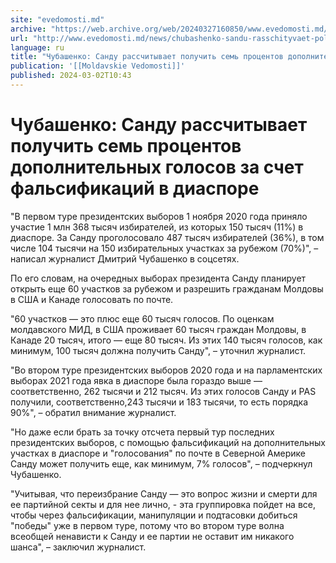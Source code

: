 ```yaml
---
site: "evedomosti.md"
archive: "https://web.archive.org/web/20240327160850/www.evedomosti.md/news/chubashenko-sandu-rasschityvaet-poluchit-minimum-sem-procent"
url: "http://www.evedomosti.md/news/chubashenko-sandu-rasschityvaet-poluchit-minimum-sem-procent"
language: ru
title: "Чубашенко: Санду рассчитывает получить семь процентов дополнительных голосов за счет фальсификаций в диаспоре"
publication: '[[Moldavskie Vedomosti]]'
published: 2024-03-02T10:43
---
```


# Чубашенко: Санду рассчитывает получить семь процентов дополнительных голосов за счет фальсификаций в диаспоре

"В первом туре президентских выборов 1 ноября 2020 года приняло участие 1 млн 368 тысяч избирателей, из которых 150 тысяч (11%) в диаспоре. За Санду проголосовало 487 тысяч избирателей (36%), в том числе 104 тысячи на 150 избирательных участках за рубежом (70%)", – написал журналист Дмитрий Чубашенко в соцсетях.

По его словам, на очередных выборах президента Санду планирует открыть еще 60 участков за рубежом и разрешить гражданам Молдовы в США и Канаде голосовать по почте.

"60 участков — это плюс еще 60 тысяч голосов. По оценкам молдавского МИД, в США проживает 60 тысяч граждан Молдовы, в Канаде 20 тысяч, итого — еще 80 тысяч. Из этих 140 тысяч голосов, как минимум, 100 тысяч должна получить Санду", – уточнил журналист.

"Во втором туре президентских выборов 2020 года и на парламентских выборах 2021 года явка в диаспоре была гораздо выше — соответственно, 262 тысячи и 212 тысяч. Из этих голосов Санду и PAS получили, соответственно,243 тысячи и 183 тысячи, то есть порядка 90%", – обратил внимание журналист.

"Но даже если брать за точку отсчета первый тур последних президентских выборов, с помощью фальсификаций на дополнительных участках в диаспоре и "голосования" по почте в Северной Америке Санду может получить еще, как минимум, 7% голосов", – подчеркнул Чубашенко.

"Учитывая, что переизбрание Санду — это вопрос жизни и смерти для ее партийной секты и для нее лично, - эта группировка пойдет на все, чтобы через фальсификации, манипуляции и подтасовки добиться "победы" уже в первом туре, потому что во втором туре волна всеобщей ненависти к Санду и ее партии не оставит им никакого шанса", – заключил журналист.